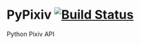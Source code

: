 # PyPixiv [![Build Status](https://travis-ci.org/Yukariin/PyPixiv.svg)](https://travis-ci.org/Yukariin/PyPixiv)
Python Pixiv API
